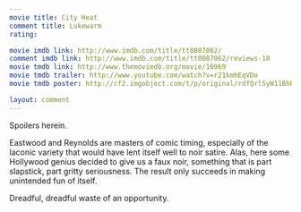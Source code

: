 ```yaml
---
movie title: City Heat
comment title: Lukewarm
rating: 

movie imdb link: http://www.imdb.com/title/tt0087062/
comment imdb link: http://www.imdb.com/title/tt0087062/reviews-10
movie tmdb link: http://www.themoviedb.org/movie/16969
movie tmdb trailer: http://www.youtube.com/watch?v=r21kmhEqVDo
movie tmdb poster: http://cf2.imgobject.com/t/p/original/rdfQrlSyW11BhKrlGufEeaPXzxc.jpg

layout: comment
---
```


Spoilers herein.

Eastwood and Reynolds are masters of comic timing, especially of the laconic variety that would have lent itself well to noir satire. Alas, here some Hollywood genius decided to give us a faux noir, something that is part slapstick, part gritty seriousness. The result only succeeds in making unintended fun of itself.

Dreadful, dreadful waste of an opportunity.